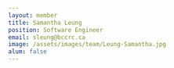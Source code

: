 ```yaml
---
layout: member
title: Samantha Leung
position: Software Engineer
email: sleung@bccrc.ca
image: /assets/images/team/Leung-Samantha.jpg
alum: false
---
```


